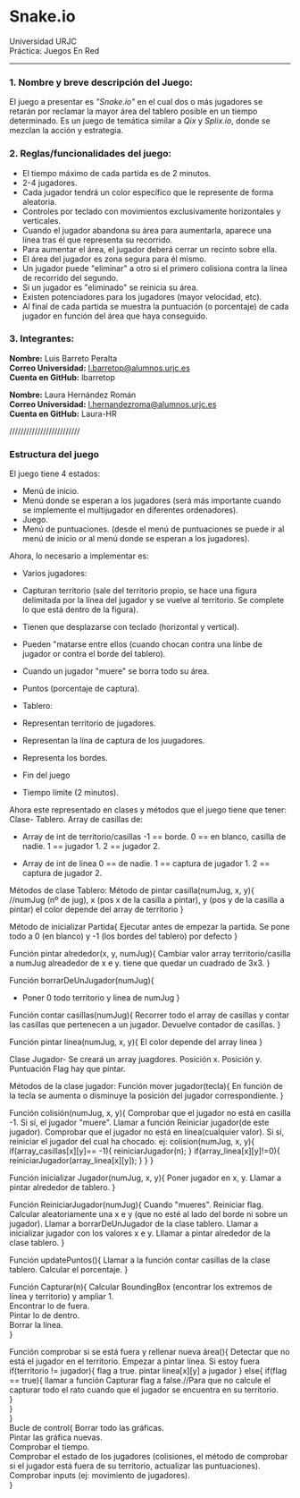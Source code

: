 # Snake.io
Universidad URJC  
Práctica: Juegos En Red
____

### 1. Nombre y breve descripción del Juego:
El juego a presentar es *"Snake.io"* en el cual dos o más jugadores se retarán por reclamar la mayor área del tablero posible en un tiempo determinado. Es un juego de temática similar a *Qix* y *Splix.io*, donde se mezclan la acción y estrategia.

### 2. Reglas/funcionalidades del juego:
  * El tiempo máximo de cada partida es de 2 minutos.
  * 2-4 jugadores.
  * Cada jugador tendrá un color específico que le represente de forma aleatoria.
  * Controles por teclado con movimientos exclusivamente horizontales y verticales.
  * Cuando el jugador abandona su área para aumentarla, aparece una línea tras él que representa su recorrido.
  * Para aumentar el área, el jugador deberá cerrar un recinto sobre ella.
  * El área del jugador es zona segura para él mismo.
  * Un jugador puede "eliminar" a otro si el primero colisiona contra la línea de recorrido del segundo.
  * Si un jugador es "eliminado" se reinicia su área.
  * Existen potenciadores para los jugadores (mayor velocidad, etc).
  * Al final de cada partida se muestra la puntuación (o porcentaje) de cada jugador en función del área que haya conseguido.

### 3. Integrantes:
**Nombre:** Luis Barreto Peralta  
**Correo Universidad:** l.barretop@alumnos.urjc.es  
**Cuenta en GitHub:** lbarretop

**Nombre:** Laura Hernández Román  
**Correo Universidad:** l.hernandezroma@alumnos.urjc.es  
**Cuenta en GitHub:** Laura-HR 

/////////////////////////
### Estructura del juego
El juego tiene 4 estados:
- Menú de inicio. 
- Menú donde se esperan a los jugadores (será más importante cuando se implemente el multijugador en diferentes ordenadores). 
- Juego. 
- Menú de puntuaciones. (desde el menú de puntuaciones se puede ir al menú de inicio or al menú donde se esperan a los jugadores).

Ahora, lo necesario a implementar es:
- Varios jugadores: 
 - Capturan territorio (sale del territorio propio, se hace una figura delimitada por la línea del jugador y se vuelve al territorio. Se complete lo que está dentro de la figura). 
 - Tienen que desplazarse con teclado (horizontal y vertical). 
 - Pueden "matarse entre ellos (cuando chocan contra una línbe de jugador or contra el borde del tablero). 
 - Cuando un jugador "muere" se borra todo su área. 
 - Puntos (porcentaje de captura). 
 
- Tablero:
 - Representan territorio de jugadores. 
 - Representan la lína de captura de los juugadores. 
 - Representa los bordes.

- Fin del juego
 - Tiempo límite (2 minutos). 
 
Ahora este representado en clases y métodos que el juego tiene que tener:
Clase- Tablero. 
Array de casillas de: 
- Array de int de territorio/casillas
-1 == borde. 
0 == en blanco, casilla de nadie. 
1 == jugador 1. 
2 == jugador 2.  

- Array de int de linea
0 == de nadie. 
1 == captura de jugador 1. 
2 == captura de jugador 2.

Métodos de clase Tablero: 
Método de pintar casilla(numJug, x, y){ //numJug (nº de jug), x (pos x de la casilla a pintar), y (pos y de la casilla a pintar)
 el color depende del array de territorio
}

Método de inicializar Partida{
 Ejecutar antes de empezar la partida.
 Se pone todo a 0 (en blanco) y -1 (los bordes del tablero) por defecto
}

Función pintar alrededor(x, y, numJug){
 Cambiar valor array territorio/casilla a numJug alreadedor de x e y.
 tiene que quedar un cuadrado de 3x3.
}

Función borrarDeUnJugador(numJug){
 - Poner 0 todo territorio y linea de numJug
} 

Función contar casillas(numJug){ 
 Recorrer todo el array de casillas y contar las casillas que pertenecen a un jugador. Devuelve contador de casillas.
} 

Función pintar línea(numJug, x, y){ 
 El color depende del array linea
} 

Clase Jugador- Se creará un array juagdores.
Posición x. 
Posición y. 
Puntuación
Flag hay que pintar.

Métodos de la clase jugador: 
Función mover jugador(tecla){ 
 En función de la tecla se aumenta o disminuye la posición del jugador correspondiente.
} 

Función colisión(numJug, x, y){ 
 Comprobar que el jugador no está en casilla -1. Si sí, el jugador "muere". Llamar a función Reiniciar jugador(de este jugador). 
 Comprobar que el jugador no está en línea(cualquier valor). Si sí, reiniciar el jugador del cual ha chocado.
 ej:
 colision(numJug, x, y){
  if(array_casillas[x][y]== -1){
   reiniciarJugador(n);
  }
  if(array_linea[x][y]!=0){
   reiniciarJugador(array_linea[x][y]);
  }
 }
} 

Función inicializar Jugador(numJug, x, y){ 
 Poner jugador en x, y.
 Llamar a pintar alrededor de tablero.
} 

Función ReiniciarJugador(numJug){ 
 Cuando "mueres".
 Reiniciar flag.
 Calcular aleatoriamente una x e y (que no esté al lado del borde ni sobre un jugador). 
 Llamar a borrarDeUnJugador de la clase tablero.
 Llamar a inicializar jugador con los valores x e y.
 Lllamar a pintar alrededor de la clase tablero.
} 

Función updatePuntos(){
 Llamar a la función contar casillas de la clase tablero.
 Calcular el porcentaje.
}

Función Capturar(n){
 Calcular BoundingBox (encontrar los extremos de línea y territorio) y ampliar 1.  
 Encontrar lo de fuera.  
 Pintar lo de dentro.  
 Borrar la línea.  
}

Función comprobar si se está fuera y rellenar nueva área(){
 Detectar que no está el jugador en el territorio. Empezar a pintar línea.
 Si estoy fuera
  if(territorio != jugador){
   flag a true.
   pintar linea[x][y] a jugador
  }
  else{
   if(flag == true){
    llamar a función Capturar
    flag a false.//Para que no calcule el capturar todo el rato cuando que el jugador se encuentra en su territorio.  
   }  
  }  
}  
Bucle de control{
 Borrar todo las gráficas.  
 Pintar las gráfica nuevas.  
 Comprobar el tiempo.  
 Comprobar el estado de los jugadores (colisiones, el método de comprobar si el jugador está fuera de su territorio, actualizar las puntuaciones).
 Comprobar inputs (ej: movimiento de jugadores).  
}
